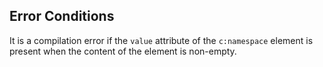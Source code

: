 ## Error Conditions

It is a compilation error if the `value` attribute of the `c:namespace` element is present when the content of the element is non-empty.
